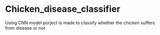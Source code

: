 # Chicken_disease_classifier
Using CNN model porject is made to classify whether the chicken suffers from disease or not 
